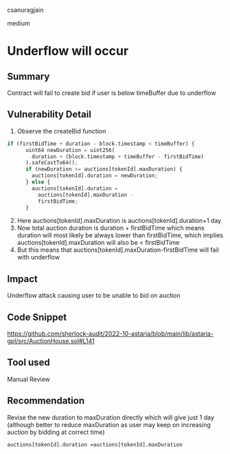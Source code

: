 csanuragjain

medium

# Underflow will occur

## Summary
Contract will fail to create bid if user is below timeBuffer due to underflow

## Vulnerability Detail
1. Observe the createBid function

```python
if (firstBidTime + duration - block.timestamp < timeBuffer) {
      uint64 newDuration = uint256(
        duration + (block.timestamp + timeBuffer - firstBidTime)
      ).safeCastTo64();
      if (newDuration <= auctions[tokenId].maxDuration) {
        auctions[tokenId].duration = newDuration;
      } else {
        auctions[tokenId].duration =
          auctions[tokenId].maxDuration -
          firstBidTime;
      }
```

2. Here auctions[tokenId].maxDuration is auctions[tokenId].duration+1 day
3. Now total auction duration is duration + firstBidTime which means duration will most likely be always lower than firstBidTime, which implies auctions[tokenId].maxDuration will also be < firstBidTime
4. But this means that auctions[tokenId].maxDuration-firstBidTime will fail with underflow

## Impact
Underflow attack causing user to be unable to bid on auction

## Code Snippet
https://github.com/sherlock-audit/2022-10-astaria/blob/main/lib/astaria-gpl/src/AuctionHouse.sol#L141

## Tool used
Manual Review

## Recommendation
Revise the new duration to maxDuration directly which will give just 1 day (although better to reduce maxDuration as user may keep on increasing auction by bidding at correct time)

```
auctions[tokenId].duration =auctions[tokenId].maxDuration
```